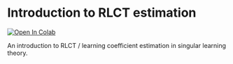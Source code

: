 # Introduction to RLCT estimation
[![Open In Colab](https://colab.research.google.com/assets/colab-badge.svg)](https://colab.research.google.com/github/zfurman56/intro-rlct-estimation/blob/main/Intro_to_RLCT_estimation.ipynb)

An introduction to RLCT / learning coefficient estimation in singular learning theory.
